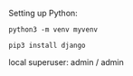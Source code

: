 Setting up Python:

`python3 -m venv myvenv`

`pip3 install django`

local superuser: admin / admin
